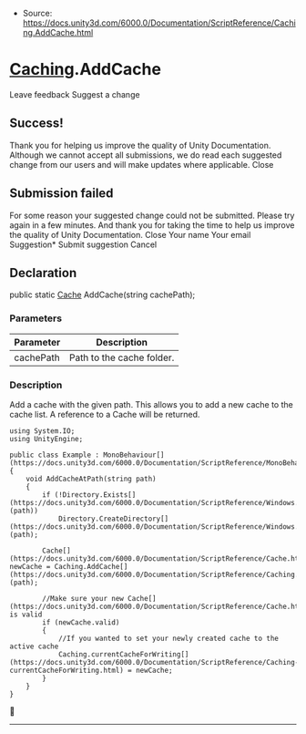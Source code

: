 * Source: https://docs.unity3d.com/6000.0/Documentation/ScriptReference/Caching.AddCache.html

#  [Caching](https://docs.unity3d.com/6000.0/Documentation/ScriptReference/Caching.html).AddCache
Leave feedback
Suggest a change
## Success!
Thank you for helping us improve the quality of Unity Documentation. Although we cannot accept all submissions, we do read each suggested change from our users and will make updates where applicable.
Close
## Submission failed
For some reason your suggested change could not be submitted. Please <a>try again</a> in a few minutes. And thank you for taking the time to help us improve the quality of Unity Documentation.
Close
Your name Your email Suggestion* Submit suggestion
Cancel
## Declaration
public static [Cache](https://docs.unity3d.com/6000.0/Documentation/ScriptReference/Cache.html) AddCache(string cachePath); 
### Parameters
Parameter | Description  
---|---  
cachePath | Path to the cache folder.  
### Description
Add a cache with the given path.
This allows you to add a new cache to the cache list. A reference to a Cache will be returned.
```
using System.IO;
using UnityEngine;  
  
public class Example : MonoBehaviour[](https://docs.unity3d.com/6000.0/Documentation/ScriptReference/MonoBehaviour.html)
{
    void AddCacheAtPath(string path)
    {
        if (!Directory.Exists[](https://docs.unity3d.com/6000.0/Documentation/ScriptReference/Windows.Directory.Exists.html)(path))
            Directory.CreateDirectory[](https://docs.unity3d.com/6000.0/Documentation/ScriptReference/Windows.Directory.CreateDirectory.html)(path);  
  
        Cache[](https://docs.unity3d.com/6000.0/Documentation/ScriptReference/Cache.html) newCache = Caching.AddCache[](https://docs.unity3d.com/6000.0/Documentation/ScriptReference/Caching.AddCache.html)(path);  
  
        //Make sure your new Cache[](https://docs.unity3d.com/6000.0/Documentation/ScriptReference/Cache.html) is valid
        if (newCache.valid)
        {
            //If you wanted to set your newly created cache to the active cache
            Caching.currentCacheForWriting[](https://docs.unity3d.com/6000.0/Documentation/ScriptReference/Caching-currentCacheForWriting.html) = newCache;
        }
    }
}

```

* * *

